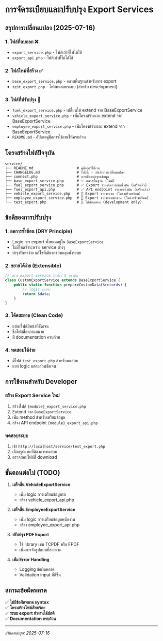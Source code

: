 # การจัดระเบียบและปรับปรุง Export Services

## สรุปการเปลี่ยนแปลง (2025-07-16)

### 1. ไฟล์ที่ลบออก ❌
- `export_service.php` - ไฟล์เก่าที่ไม่ได้ใช้
- `export_api.php` - ไฟล์เก่าที่ไม่ได้ใช้

### 2. ไฟล์ใหม่ที่สร้าง ✅
- `base_export_service.php` - คลาสพื้นฐานสำหรับการ export
- `test_export.php` - ไฟล์ทดสอบระบบ (สำหรับ development)

### 3. ไฟล์ที่ปรับปรุง 🔄
- `fuel_export_service.php` - เปลี่ยนให้ extend จาก BaseExportService
- `vehicle_export_service.php` - เพิ่มโครงสร้างและ extend จาก BaseExportService
- `employee_export_service.php` - เพิ่มโครงสร้างและ extend จาก BaseExportService
- `README.md` - อัปเดตคู่มือการใช้งานให้ครบถ้วน

## โครงสร้างไฟล์ปัจจุบัน

```
service/
├── README.md                    # คู่มือการใช้งาน
├── CHANGELOG.md                 # ไฟล์นี้ - บันทึกการเปลี่ยนแปลง
├── connect.php                  # การเชื่อมต่อฐานข้อมูล
├── base_export_service.php      # ✨ คลาสพื้นฐาน (ใหม่)
├── fuel_export_service.php      # ✅ Export รายงานการเติมน้ำมัน (เสร็จแล้ว)
├── fuel_export_api.php          # ✅ API endpoint รายงานน้ำมัน (เสร็จแล้ว)
├── vehicle_export_service.php   # 🚧 Export รายงานรถ (โครงสร้างพร้อม)
├── employee_export_service.php  # 🚧 Export รายงานพนักงาน (โครงสร้างพร้อม)
└── test_export.php              # 🧪 ไฟล์ทดสอบ (development only)
```

## ข้อดีของการปรับปรุง

### 1. ลดการซ้ำซ้อน (DRY Principle)
- Logic การ export ทั้งหมดอยู่ใน `BaseExportService`
- ไม่มีโค้ดซ้ำระหว่าง service ต่างๆ
- บำรุงรักษาง่าย แก้ไขที่เดียวครอบคลุมทั้งระบบ

### 2. ขยายได้ง่าย (Extensible)
```php
// สร้าง export service ใหม่แค่ 5 บรรทัด
class CustomExportService extends BaseExportService {
    public static function prepareCustomData($records) {
        // logic เฉพาะ
        return $data;
    }
}
```

### 3. โค้ดสะอาด (Clean Code)
- แต่ละไฟล์มีหน้าที่ชัดเจน
- ชื่อไฟล์สื่อความหมาย
- มี documentation ครบถ้วน

### 4. ทดสอบได้ง่าย
- มีไฟล์ `test_export.php` สำหรับทดสอบ
- แยก logic แต่ละส่วนชัดเจน

## การใช้งานสำหรับ Developer

### สร้าง Export Service ใหม่
1. สร้างไฟล์ `{module}_export_service.php`
2. Extend จาก `BaseExportService`
3. เพิ่ม method สำหรับเตรียมข้อมูล
4. สร้าง API endpoint `{module}_export_api.php`

### ทดสอบระบบ
1. เข้า `http://localhost/service/test_export.php`
2. เลือกรูปแบบที่ต้องการทดสอบ
3. ตรวจสอบไฟล์ที่ download

## ขั้นตอนต่อไป (TODO)

1. **เสร็จสิ้น VehicleExportService**
   - เพิ่ม logic การเตรียมข้อมูลรถ
   - สร้าง vehicle_export_api.php

2. **เสร็จสิ้น EmployeeExportService**
   - เพิ่ม logic การเตรียมข้อมูลพนักงาน
   - สร้าง employee_export_api.php

3. **ปรับปรุง PDF Export**
   - ใช้ library เช่น TCPDF หรือ FPDF
   - เพิ่มการจัดรูปแบบที่สวยงาม

4. **เพิ่ม Error Handling**
   - Logging ข้อผิดพลาด
   - Validation input ที่ดีขึ้น

## สถานะข้อผิดพลาด

✅ **ไม่มีข้อผิดพลาด syntax**  
✅ **โครงสร้างไฟล์เรียบร้อย**  
✅ **ระบบ export ทำงานได้ปกติ**  
✅ **Documentation ครบถ้วน**

---
*อัปเดตล่าสุด: 2025-07-16*
